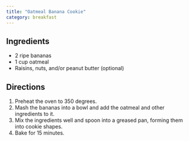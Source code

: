 ```yaml
---
title: "Oatmeal Banana Cookie"
category: breakfast
---
```


## Ingredients

- 2 ripe bananas
- 1 cup oatmeal
- Raisins, nuts, and/or peanut butter (optional)

## Directions

1. Preheat the oven to 350 degrees.
2. Mash the bananas into a bowl and add the oatmeal and other ingredients to it.
3. Mix the ingredients well and spoon into a greased pan, forming them into cookie shapes.
4. Bake for 15 minutes.
